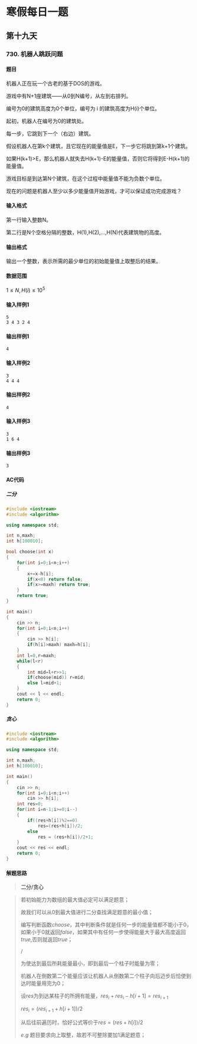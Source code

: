 # 寒假每日一题

## 第十九天

### 730. 机器人跳跃问题

#### 题目

机器人正在玩一个古老的基于DOS的游戏。

游戏中有N+1座建筑——从0到N编号，从左到右排列。

编号为0的建筑高度为0个单位，编号为 i 的建筑高度为H(i)个单位。

起初，机器人在编号为0的建筑处。

每一步，它跳到下一个（右边）建筑。

假设机器人在第k个建筑，且它现在的能量值是E，下一步它将跳到第k+1个建筑。

如果H(k+1)>E，那么机器人就失去H(k+1)-E的能量值，否则它将得到E-H(k+1)的能量值。

游戏目标是到达第N个建筑，在这个过程中能量值不能为负数个单位。

现在的问题是机器人至少以多少能量值开始游戏，才可以保证成功完成游戏？

#### 输入格式

第一行输入整数N。

第二行是N个空格分隔的整数，H(1),H(2),…,H(N)代表建筑物的高度。

#### 输出格式

输出一个整数，表示所需的最少单位的初始能量值上取整后的结果。

#### 数据范围

$1≤N,H(i)≤10^5$

#### 输入样例1

```
5
3 4 3 2 4
```

#### 输出样例1

```
4
```

#### 输入样例2

```
3
4 4 4
```

#### 输出样例2

```
4
```

#### 输入样例3

```
3
1 6 4
```

#### 输出样例3

```
3
```

#### AC代码

##### 二分

```c++
#include <iostream>
#include <algorithm>

using namespace std;

int n,maxh;
int h[100010];

bool choose(int x)
{
    for(int i=0;i<n;i++)
    {
		x+=x-h[i];
        if(x<0) return false;
        if(x>=maxh) return true;
    }
    return true;
}

int main()
{
    cin >> n;
    for(int i=0;i<n;i++)
    {
        cin >> h[i];
        if(h[i]>maxh) maxh=h[i];
    }
    int l=0,r=maxh;
    while(l<r)
    {
        int mid=l+r>>1;
        if(choose(mid)) r=mid;
        else l=mid+1;
    }
    cout << l << endl;
    return 0;
}
```

##### 贪心

```c++
#include <iostream>
#include <algorithm>

using namespace std;

int n,maxh;
int h[100010];

int main()
{
    cin >> n;
    for(int i=0;i<n;i++)
        cin >> h[i];
    int res=0;
    for(int i=n-1;i>=0;i--)
    {
        if((res+h[i])%2==0)
            res=(res+h[i])/2;
        else 
            res = (res+h[i])/2+1;
    }
    cout << res << endl;
    return 0;
}
```

#### 解题思路

> **二分/贪心**

>若初始能力为数组的最大值必定可以满足题意；
>
>故我们可以从0到最大值进行二分查找满足题意的最小值；
>
>编写判断函数$choose$，其中判断条件就是任何一步的能量值都不能小于0，如果小于0就返回$false$，如果其中有任何一步使得能量大于最大高度返回$true$,否则就返回$true$；
>
>/
>
>为使达到最后所耗能量最小，即到最后一个柱子时能量为零；
>
>机器人在倒数第二个能量应该让机器人从倒数第二个柱子向后迈步后恰使到达时能量用完为0；
>
>设$res$为到达某柱子的所拥有能量，$res_i+res_i - h[i+1]=res_{i+1}$ 
>
>$res_i =(res_{i+1}+h[i+1])/2$
>
>从后往前遍历时，恰好公式等价于$res=(res+h[i])/2$ 
>
>$e.g$ 题目要求向上取整，故若不可整除要加1满足题意；

